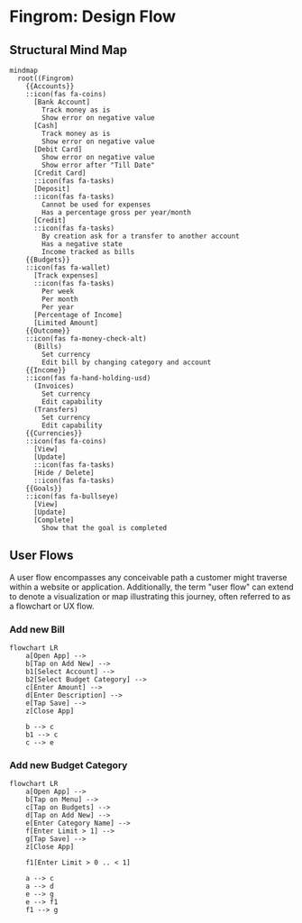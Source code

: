 # Fingrom: Design Flow

## Structural Mind Map

```mermaid
mindmap
  root((Fingrom)
    {{Accounts}}
    ::icon(fas fa-coins)
      [Bank Account]
        Track money as is
        Show error on negative value
      [Cash]
        Track money as is
        Show error on negative value
      [Debit Card]
        Show error on negative value
        Show error after "Till Date"
      [Credit Card]
      ::icon(fas fa-tasks)
      [Deposit]
      ::icon(fas fa-tasks)
        Cannot be used for expenses
        Has a percentage gross per year/month
      [Credit]
      ::icon(fas fa-tasks)
        By creation ask for a transfer to another account
        Has a negative state
        Income tracked as bills
    {{Budgets}}
    ::icon(fas fa-wallet)
      [Track expenses]
      ::icon(fas fa-tasks)
        Per week
        Per month
        Per year
      [Percentage of Income]
      [Limited Amount]
    {{Outcome}}
    ::icon(fas fa-money-check-alt)
      (Bills)
        Set currency
        Edit bill by changing category and account
    {{Income}}
    ::icon(fas fa-hand-holding-usd)
      (Invoices)
        Set currency
        Edit capability
      (Transfers)
        Set currency
        Edit capability
    {{Currencies}}
    ::icon(fas fa-coins)
      [View]
      [Update]
      ::icon(fas fa-tasks)
      [Hide / Delete]
      ::icon(fas fa-tasks)
    {{Goals}}
    ::icon(fas fa-bullseye)
      [View]
      [Update]
      [Complete]
        Show that the goal is completed 
```

## User Flows

A user flow encompasses any conceivable path a customer might traverse within a website or application. Additionally, 
the term "user flow" can extend to denote a visualization or map illustrating this journey, often referred to as a 
flowchart or UX flow.

### Add new Bill
```mermaid
flowchart LR
    a[Open App] --> 
    b[Tap on Add New] -->
    b1[Select Account] -->
    b2[Select Budget Category] -->
    c[Enter Amount] -->
    d[Enter Description] -->
    e[Tap Save] -->
    z[Close App]

    b --> c
    b1 --> c
    c --> e
```

### Add new Budget Category
```mermaid
flowchart LR
    a[Open App] --> 
    b[Tap on Menu] -->
    c[Tap on Budgets] -->
    d[Tap on Add New] -->
    e[Enter Category Name] -->
    f[Enter Limit > 1] -->
    g[Tap Save] -->
    z[Close App]

    f1[Enter Limit > 0 .. < 1]

    a --> c
    a --> d
    e --> g
    e --> f1
    f1 --> g
```
